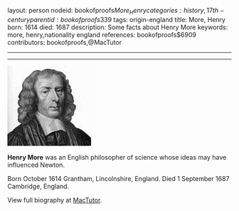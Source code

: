layout: person
nodeid: bookofproofs$More_Henry
categories: history,17th-century
parentid: bookofproofs$339
tags: origin-england
title: More, Henry
born: 1614
died: 1687
description: Some facts about Henry More
keywords: more, henry,nationality england
references: bookofproofs$6909
contributors: bookofproofs,@MacTutor

---


---

![More_Henry.jpg](https://github.com/bookofproofs/bookofproofs.github.io/blob/main/_sources/_assets/images/portraits/More_Henry.jpg?raw=true)

**Henry More** was an English philosopher of science whose ideas may have influenced Newton.

Born October 1614 Grantham, Lincolnshire, England. Died 1 September 1687 Cambridge, England.


View full biography at [MacTutor](https://mathshistory.st-andrews.ac.uk/Biographies/More_Henry/).